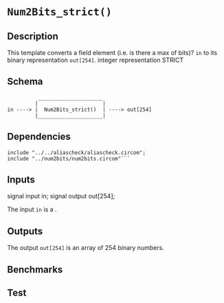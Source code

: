 # `Num2Bits_strict()`

## Description

This template converts a field element (i.e. is there a max of bits)? `in` to its binary representation `out[254]`.
integer representation STRICT

## Schema

```
          _____________________     
         |                     |
in ----> |  Num2Bits_strict()  | ----> out[254]
         |_____________________|     
```


## Dependencies

```
include "../../aliascheck/aliascheck.circom";
include "../num2bits/num2bits.circom"```
```

## Inputs

signal input in;
signal output out[254];

The input `in` is a .

## Outputs

The output `out[254]` is an array of 254 binary numbers.
<!--- TODO: Add the order of the representation, i.e. out[0] vs. out[253] -->

## Benchmarks 

## Test